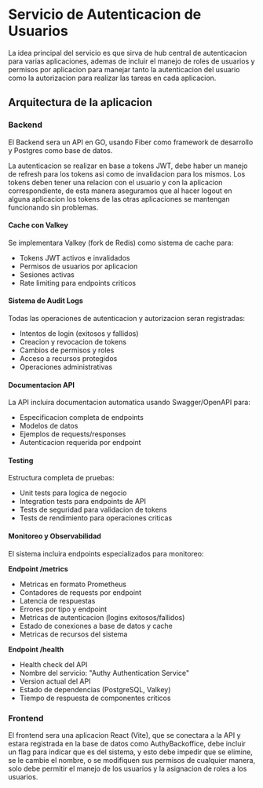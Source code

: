 # Servicio de Autenticacion de Usuarios

La idea principal del servicio es que sirva de hub central de autenticacion
para varias aplicaciones, ademas de incluir el manejo de roles de usuarios y
permisos por aplicacion para manejar tanto la autenticacion del usuario como
la autorizacion para realizar las tareas en cada aplicacion.

## Arquitectura de la aplicacion

### Backend

El Backend sera un API en GO, usando Fiber como framework de desarrollo y
Postgres como base de datos.

La autenticacion se realizar en base a tokens JWT, debe haber un manejo de
refresh para los tokens asi como de invalidacion para los mismos. Los tokens
deben tener una relacion con el usuario y con la aplicacion correspondiente,
de esta manera aseguramos que al hacer logout en alguna aplicacion los tokens
de las otras aplicaciones se mantengan funcionando sin problemas.

#### Cache con Valkey

Se implementara Valkey (fork de Redis) como sistema de cache para:
- Tokens JWT activos e invalidados
- Permisos de usuarios por aplicacion
- Sesiones activas
- Rate limiting para endpoints criticos

#### Sistema de Audit Logs

Todas las operaciones de autenticacion y autorizacion seran registradas:
- Intentos de login (exitosos y fallidos)
- Creacion y revocacion de tokens
- Cambios de permisos y roles
- Acceso a recursos protegidos
- Operaciones administrativas

#### Documentacion API

La API incluira documentacion automatica usando Swagger/OpenAPI para:
- Especificacion completa de endpoints
- Modelos de datos
- Ejemplos de requests/responses
- Autenticacion requerida por endpoint

#### Testing

Estructura completa de pruebas:
- Unit tests para logica de negocio
- Integration tests para endpoints de API
- Tests de seguridad para validacion de tokens
- Tests de rendimiento para operaciones criticas

#### Monitoreo y Observabilidad

El sistema incluira endpoints especializados para monitoreo:

**Endpoint /metrics**
- Metricas en formato Prometheus
- Contadores de requests por endpoint
- Latencia de respuestas
- Errores por tipo y endpoint
- Metricas de autenticacion (logins exitosos/fallidos)
- Estado de conexiones a base de datos y cache
- Metricas de recursos del sistema

**Endpoint /health**
- Health check del API
- Nombre del servicio: "Authy Authentication Service"
- Version actual del API
- Estado de dependencias (PostgreSQL, Valkey)
- Tiempo de respuesta de componentes criticos

### Frontend

El frontend sera una aplicacion React (Vite), que se conectara a la API y estara
registrada en la base de datos como AuthyBackoffice, debe incluir un flag para indicar
que es del sistema, y esto debe impedir que se elimine, se le cambie el nombre,
o se modifiquen sus permisos de cualquier manera, solo debe permitir el manejo de
los usuarios y la asignacion de roles a los usuarios.
